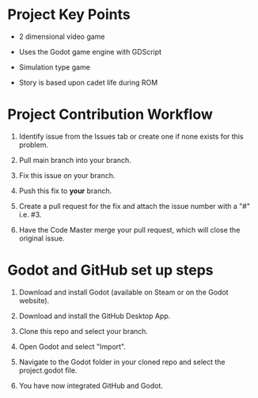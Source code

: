 # Project Key Points

 * 2 dimensional video game

 * Uses the Godot game engine with GDScript

* Simulation type game

* Story is based upon cadet life during ROM

# Project Contribution Workflow

1) Identify issue from the Issues tab or create one if none exists for this problem.

2) Pull main branch into your branch.

3) Fix this issue on your branch.

4) Push this fix to **your** branch.

5) Create a pull request for the fix and attach the issue number with a "#" i.e. #3.

6) Have the Code Master merge your pull request, which will close the original issue.

# Godot and GitHub set up steps

1) Download and install Godot (available on Steam or on the Godot website).

2) Download and install the GitHub Desktop App.

3) Clone this repo and select your branch.

4) Open Godot and select "Import".

5) Navigate to the Godot folder in your cloned repo and select the project.godot file.

6) You have now integrated GitHub and Godot.
